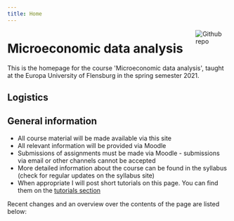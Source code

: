 ```yaml
---
title: Home
---
```


[<img src="https://simpleicons.org/icons/github.svg" style="max-width:15%;min-width:40px;float:right;" alt="Github repo" />](https://github.com/yihui/hugo-xmin)

# Microeconomic data analysis

This is the homepage for the course 'Microeconomic data analysis', 
taught at the Europa University of Flensburg in the spring semester 2021.

## Logistics

## General information

* All course material will be made available via this site
* All relevant information will be provided via Moodle
* Submissions of assignments must be made via Moodle - submissions via email or other channels cannot be accepted
* More detailed information about the course can be found in the syllabus (check for regular updates on the syllabus site)
* When appropriate I will post short tutorials on this page. You can find them
on the [tutorials section](tutorials/)

Recent changes and an overview over the contents of the page are listed below:
